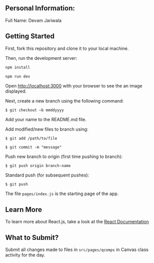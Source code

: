 ## Personal Information:

Full Name: Devam Jariwala

## Getting Started
First, fork this repository and clone it to your local machine.

Then, run the development server:

```bash
npm install

npm run dev
```

Open [http://localhost:3000](http://localhost:3000) with your browser to see the an image displayed.

Next, create a new branch using the following command:

`$ git checkout –b mmddyyyy`

Add your name to the README.md file.

Add modified/new files to branch using:

`$ git add /path/to/file`

`$ git commit -m "message"`

Push new branch to origin (first time pushing to branch):

`$ git push origin branch-name`

Standard push (for subsequent pushes):

`$ git push`

The file `pages/index.js` is the starting page of the app.

## Learn More

To learn more about React.js, take a look at the [React Documentation](https://legacy.reactjs.org/docs/getting-started.html#learn-react)

## What to Submit?

Submit all changes made to files in `src/pages/qcomps` in Canvas class activity for the day.
